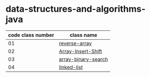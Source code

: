 # data-structures-and-algorithms-java

| **code class number** | **class name** |
| ----------------- | ------------- |
| 01 | [reverse-array](reverse-array/readme.md)
| 02 | [Array-Insert-Shift](array-insert-shift/readme.md) |
| 03 | [array-binary-search](array-binary-search/readme.md)
| 04 | [linked-list](https://github.com/ahmadhamzh/data-structures-and-algorithms/pull/6)
